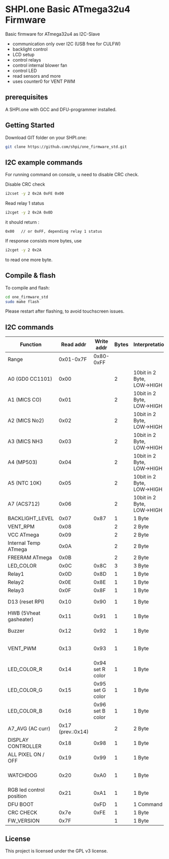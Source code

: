 # SHPI.one Basic ATmega32u4 Firmware

Basic firmware for ATmega32u4 as I2C-Slave

- communication only over I2C (USB free for CULFW)
- backlight control
- LCD setup
- control relays
- control internal blower fan
- control LED
- read sensors and more
- uses counter0 for VENT PWM

## prerequisites
A SHPI.one with GCC and DFU-programmer installed.



## Getting Started

Download GIT folder on your SHPI.one:
```bash
git clone https://github.com/shpi/one_firmware_std.git
```


## I2C example commands

For running command on console, u need to disable CRC check.

Disable CRC check

```bash
i2cset -y 2 0x2A 0xFE 0x00             

```

Read relay 1 status

```bash
i2cget -y 2 0x2A 0x0D             

```
it should return :
```
0x00   // or 0xFF, depending relay 1 status 
```

If response consists more bytes, use

```bash
i2cget -y 2 0x2A    

```
to read one more byte.




## Compile & flash

To compile and flash:

```bash
cd one_firmware_std
sudo make flash
```

Please restart after flashing, to avoid touchscreen issues.


## I2C commands


|Function                |Read addr        |Write addr        |Bytes|Interpretation           |Range                                                                                      |
|------------------------|-----------------|------------------|-----|-------------------------|-------------------------------------------------------------------------------------------|
|Range                   |0x01-0x7F        |0x80-0xFF         |     |                         |                                                                                           |
|                        |                 |                  |     |                         |                                                                                           |
|A0 (GD0 CC1101)   |0x00             |                  |2    |10bit in 2 Byte, LOW→HIGH|0 -1023                                                                                    |
|A1 (MICS CO)            |0x01             |                  |2    |10bit in 2 Byte, LOW→HIGH|0 -1023                                                                                    |
|A2 (MICS No2)           |0x02             |                  |2    |10bit in 2 Byte, LOW→HIGH|0 -1023                                                                                    |
|A3 (MICS NH3            |0x03             |                  |2    |10bit in 2 Byte, LOW→HIGH|0 -1023                                                                                    |
|A4 (MP503)              |0x04             |                  |2    |10bit in 2 Byte, LOW→HIGH|0 -1023                                                                                    |
|A5 (NTC 10K)            |0x05             |                  |2    |10bit in 2 Byte, LOW→HIGH|0 -1023                                                                                    |
|A7 (ACS712)             |0x06             |                  |2    |10bit in 2 Byte, LOW→HIGH|0 -1023                                                                                    |
|BACKLIGHT_LEVEL         |0x07             |0x87              |1    |1 Byte                   |0-31                                                                                       | 
|VENT_RPM                |0x08             |                  |2    |2 Byte                   |UPM                                                                                        |
|VCC ATmega              |0x09             |                  |2    |2 Byte                   |in Millivolts                                                                              |
|Internal Temp ATmega    |0x0A             |                  |2    |2 Byte                   |degree celsius                                                                             |
|FREERAM ATmega                |0x0B             |                  |2    |2 Byte                   |in Bytes                                                                                   |
|LED_COLOR               |0x0C             |0x8C              |3    |3 Byte                   |R, G, B → 0-254,0-254,0-254                                                                |
|Relay1                  |0x0D             |0x8D              |1    |1 Byte                   |0x00=off,  0xFF=on                                                                         |
|Relay2                  |0x0E             |0x8E              |1    |1 Byte                   |0x00=off,  0xFF=on                                                                         |
|Relay3                  |0x0F             |0x8F              |1    |1 Byte                   |0x00=off,  0xFF=on                                                                         |
|D13 (reset RPI)         |0x10             |0x90              |1    |1 Byte                   |0x00=off, 0x01=1sec low for reset*, 0xFF=on                                                |
|HWB (5Vheat gasheater)         |0x11             |0x91              |1    |1 Byte                   |0x00=off, 0xFF=on                                                                          |
|Buzzer                  |0x12             |0x92              |1    |1 Byte                   |0x00=off, 0xFF=on, more will follow                                                        |
|VENT_PWM                |0x13             |0x93              |1    |1 Byte                   |0=max speed, ..., 253=minimum,254=autominimum, 255=off                                     |
|LED_COLOR_R             |0x14             |0x94  set R color |1    |1 Byte                   |0 – 255                                                                                    |
|LED_COLOR_G             |0x15             |0x95  set G color |1    |1 Byte                   |0 – 255                                                                                    |
|LED_COLOR_B             |0x16             |0x96  set B color |1    |1 Byte                   |0 – 255                                                                                    |
|A7_AVG (AC curr)          |0x17 (prev.:0x14)|                  |2    |2 Byte                   |0 – 1023                                                                                   |
|DISPLAY CONTROLLER      |0x18             |0x98              |1    |1 Byte                   |0x00=off, 0xFF=on                                                                          |
|ALL PIXEL ON / OFF      |0x19             |0x99              |1    |1 Byte                   |0x00=off, 0x01=normal , 0xFF=on                                                                          |
|WATCHDOG                |0x20             |0xA0              |1    |1 Byte                   |0x00=off, 0x01=only LED, 0xF1=hard reset, 0xFF= hard reset, with fallback                  |
|RGB led control position|0x21             |0xA1              |1    |1 Byte                   |0x00=LOGO, 0x01=signal LED                                                                 |
|DFU BOOT                    |                 |0xFD              |1    |1 Command                |0xFF=DFU active                                                                            |
|CRC CHECK                  |0x7e             |0xFE              |1    |1 Byte                   |0x00=off, 0xFF=on                                                                          |
|FW_VERSION              |0x7F             |                  |1    |1 Byte                   |0xFF=Pre 2.0, 0x01=2.0                                                                     |  








## License

This project is licensed under the GPL v3 license.
